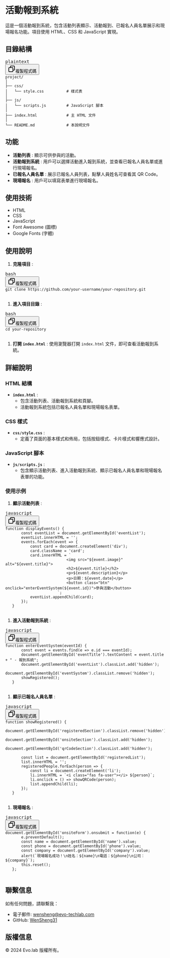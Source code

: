 # 活動報到系統

這是一個活動報到系統，包含活動列表顯示、活動報到、已報名人員名單展示和現場報名功能。項目使用 HTML、CSS 和 JavaScript 實現。

## 目錄結構

<pre><div class="dark bg-gray-950 rounded-md border-[0.5px] border-token-border-medium"><div class="flex items-center relative text-token-text-secondary bg-token-main-surface-secondary px-4 py-2 text-xs font-sans justify-between rounded-t-md"><span>plaintext</span><div class="flex items-center"><span class="" data-state="closed"><button class="flex gap-1 items-center"><svg xmlns="http://www.w3.org/2000/svg" width="24" height="24" fill="none" viewBox="0 0 24 24" class="icon-sm"><path fill="currentColor" fill-rule="evenodd" d="M7 5a3 3 0 0 1 3-3h9a3 3 0 0 1 3 3v9a3 3 0 0 1-3 3h-2v2a3 3 0 0 1-3 3H5a3 3 0 0 1-3-3v-9a3 3 0 0 1 3-3h2zm2 2h5a3 3 0 0 1 3 3v5h2a1 1 0 0 0 1-1V5a1 1 0 0 0-1-1h-9a1 1 0 0 0-1 1zM5 9a1 1 0 0 0-1 1v9a1 1 0 0 0 1 1h9a1 1 0 0 0 1-1v-9a1 1 0 0 0-1-1z" clip-rule="evenodd"></path></svg>複製程式碼</button></span></div></div><div class="overflow-y-auto p-4" dir="ltr"><code class="!whitespace-pre hljs language-plaintext">project/
│
├── css/
│   └── style.css          # 樣式表
│
├── js/
│   └── scripts.js         # JavaScript 腳本
│
├── index.html             # 主 HTML 文件
│
└── README.md              # 本說明文件
</code></div></div></pre>

## 功能

* **活動列表** : 顯示可供參與的活動。
* **活動報到系統** : 用戶可以選擇活動進入報到系統，並查看已報名人員名單或進行現場報名。
* **已報名人員名單** : 展示已報名人員列表，點擊人員姓名可查看其 QR Code。
* **現場報名** : 用戶可以填寫表單進行現場報名。

## 使用技術

* HTML
* CSS
* JavaScript
* Font Awesome (圖標)
* Google Fonts (字體)

## 使用說明

1. **克隆項目** :

<pre><div class="dark bg-gray-950 rounded-md border-[0.5px] border-token-border-medium"><div class="flex items-center relative text-token-text-secondary bg-token-main-surface-secondary px-4 py-2 text-xs font-sans justify-between rounded-t-md"><span>bash</span><div class="flex items-center"><span class="" data-state="closed"><button class="flex gap-1 items-center"><svg xmlns="http://www.w3.org/2000/svg" width="24" height="24" fill="none" viewBox="0 0 24 24" class="icon-sm"><path fill="currentColor" fill-rule="evenodd" d="M7 5a3 3 0 0 1 3-3h9a3 3 0 0 1 3 3v9a3 3 0 0 1-3 3h-2v2a3 3 0 0 1-3 3H5a3 3 0 0 1-3-3v-9a3 3 0 0 1 3-3h2zm2 2h5a3 3 0 0 1 3 3v5h2a1 1 0 0 0 1-1V5a1 1 0 0 0-1-1h-9a1 1 0 0 0-1 1zM5 9a1 1 0 0 0-1 1v9a1 1 0 0 0 1 1h9a1 1 0 0 0 1-1v-9a1 1 0 0 0-1-1z" clip-rule="evenodd"></path></svg>複製程式碼</button></span></div></div><div class="overflow-y-auto p-4" dir="ltr"><code class="!whitespace-pre hljs language-bash">git clone https://github.com/your-username/your-repository.git
   </code></div></div></pre>

1. **進入項目目錄** :

<pre><div class="dark bg-gray-950 rounded-md border-[0.5px] border-token-border-medium"><div class="flex items-center relative text-token-text-secondary bg-token-main-surface-secondary px-4 py-2 text-xs font-sans justify-between rounded-t-md"><span>bash</span><div class="flex items-center"><span class="" data-state="closed"><button class="flex gap-1 items-center"><svg xmlns="http://www.w3.org/2000/svg" width="24" height="24" fill="none" viewBox="0 0 24 24" class="icon-sm"><path fill="currentColor" fill-rule="evenodd" d="M7 5a3 3 0 0 1 3-3h9a3 3 0 0 1 3 3v9a3 3 0 0 1-3 3h-2v2a3 3 0 0 1-3 3H5a3 3 0 0 1-3-3v-9a3 3 0 0 1 3-3h2zm2 2h5a3 3 0 0 1 3 3v5h2a1 1 0 0 0 1-1V5a1 1 0 0 0-1-1h-9a1 1 0 0 0-1 1zM5 9a1 1 0 0 0-1 1v9a1 1 0 0 0 1 1h9a1 1 0 0 0 1-1v-9a1 1 0 0 0-1-1z" clip-rule="evenodd"></path></svg>複製程式碼</button></span></div></div><div class="overflow-y-auto p-4" dir="ltr"><code class="!whitespace-pre hljs language-bash">cd your-repository
   </code></div></div></pre>

1. **打開 `index.html`** :
    使用瀏覽器打開 `index.html` 文件，即可查看活動報到系統。

## 詳細說明

### HTML 結構

* **`index.html`** :
  * 包含活動列表、活動報到系統和頁腳。
  * 活動報到系統包括已報名人員名單和現場報名表單。

### CSS 樣式

* **`css/style.css`** :
  * 定義了頁面的基本樣式和佈局，包括按鈕樣式、卡片樣式和響應式設計。

### JavaScript 腳本

* **`js/scripts.js`** :
  * 包含顯示活動列表、進入活動報到系統、顯示已報名人員名單和現場報名表單的功能。

### 使用示例

1. **顯示活動列表** :

<pre><div class="dark bg-gray-950 rounded-md border-[0.5px] border-token-border-medium"><div class="flex items-center relative text-token-text-secondary bg-token-main-surface-secondary px-4 py-2 text-xs font-sans justify-between rounded-t-md"><span>javascript</span><div class="flex items-center"><span class="" data-state="closed"><button class="flex gap-1 items-center"><svg xmlns="http://www.w3.org/2000/svg" width="24" height="24" fill="none" viewBox="0 0 24 24" class="icon-sm"><path fill="currentColor" fill-rule="evenodd" d="M7 5a3 3 0 0 1 3-3h9a3 3 0 0 1 3 3v9a3 3 0 0 1-3 3h-2v2a3 3 0 0 1-3 3H5a3 3 0 0 1-3-3v-9a3 3 0 0 1 3-3h2zm2 2h5a3 3 0 0 1 3 3v5h2a1 1 0 0 0 1-1V5a1 1 0 0 0-1-1h-9a1 1 0 0 0-1 1zM5 9a1 1 0 0 0-1 1v9a1 1 0 0 0 1 1h9a1 1 0 0 0 1-1v-9a1 1 0 0 0-1-1z" clip-rule="evenodd"></path></svg>複製程式碼</button></span></div></div><div class="overflow-y-auto p-4" dir="ltr"><code class="!whitespace-pre hljs language-javascript">function displayEvents() {
       const eventList = document.getElementById(&#39;eventList&#39;);
       eventList.innerHTML = &#39;&#39;;
       events.forEach(event =&gt; {
           const card = document.createElement(&#39;div&#39;);
           card.className = &#39;card&#39;;
           card.innerHTML = `
                           &lt;img src=&#34;${event.image}&#34; alt=&#34;${event.title}&#34;&gt;
                           &lt;h2&gt;${event.title}&lt;/h2&gt;
                           &lt;p&gt;${event.description}&lt;/p&gt;
                           &lt;p&gt;日期：${event.date}&lt;/p&gt;
                           &lt;button class=&#34;btn&#34; onclick=&#34;enterEventSystem(${event.id})&#34;&gt;參與活動&lt;/button&gt;
                       `;
           eventList.appendChild(card);
       });
   }
   </code></div></div></pre>

1. **進入活動報到系統** :

<pre><div class="dark bg-gray-950 rounded-md border-[0.5px] border-token-border-medium"><div class="flex items-center relative text-token-text-secondary bg-token-main-surface-secondary px-4 py-2 text-xs font-sans justify-between rounded-t-md"><span>javascript</span><div class="flex items-center"><span class="" data-state="closed"><button class="flex gap-1 items-center"><svg xmlns="http://www.w3.org/2000/svg" width="24" height="24" fill="none" viewBox="0 0 24 24" class="icon-sm"><path fill="currentColor" fill-rule="evenodd" d="M7 5a3 3 0 0 1 3-3h9a3 3 0 0 1 3 3v9a3 3 0 0 1-3 3h-2v2a3 3 0 0 1-3 3H5a3 3 0 0 1-3-3v-9a3 3 0 0 1 3-3h2zm2 2h5a3 3 0 0 1 3 3v5h2a1 1 0 0 0 1-1V5a1 1 0 0 0-1-1h-9a1 1 0 0 0-1 1zM5 9a1 1 0 0 0-1 1v9a1 1 0 0 0 1 1h9a1 1 0 0 0 1-1v-9a1 1 0 0 0-1-1z" clip-rule="evenodd"></path></svg>複製程式碼</button></span></div></div><div class="overflow-y-auto p-4" dir="ltr"><code class="!whitespace-pre hljs language-javascript">function enterEventSystem(eventId) {
       const event = events.find(e =&gt; e.id === eventId);
       document.getElementById(&#39;eventTitle&#39;).textContent = event.title + &#34; - 報到系統&#34;;
       document.getElementById(&#39;eventList&#39;).classList.add(&#39;hidden&#39;);
       document.getElementById(&#39;eventSystem&#39;).classList.remove(&#39;hidden&#39;);
       showRegistered();
   }
   </code></div></div></pre>

1. **顯示已報名人員名單** :

<pre><div class="dark bg-gray-950 rounded-md border-[0.5px] border-token-border-medium"><div class="flex items-center relative text-token-text-secondary bg-token-main-surface-secondary px-4 py-2 text-xs font-sans justify-between rounded-t-md"><span>javascript</span><div class="flex items-center"><span class="" data-state="closed"><button class="flex gap-1 items-center"><svg xmlns="http://www.w3.org/2000/svg" width="24" height="24" fill="none" viewBox="0 0 24 24" class="icon-sm"><path fill="currentColor" fill-rule="evenodd" d="M7 5a3 3 0 0 1 3-3h9a3 3 0 0 1 3 3v9a3 3 0 0 1-3 3h-2v2a3 3 0 0 1-3 3H5a3 3 0 0 1-3-3v-9a3 3 0 0 1 3-3h2zm2 2h5a3 3 0 0 1 3 3v5h2a1 1 0 0 0 1-1V5a1 1 0 0 0-1-1h-9a1 1 0 0 0-1 1zM5 9a1 1 0 0 0-1 1v9a1 1 0 0 0 1 1h9a1 1 0 0 0 1-1v-9a1 1 0 0 0-1-1z" clip-rule="evenodd"></path></svg>複製程式碼</button></span></div></div><div class="overflow-y-auto p-4" dir="ltr"><code class="!whitespace-pre hljs language-javascript">function showRegistered() {
       document.getElementById(&#39;registeredSection&#39;).classList.remove(&#39;hidden&#39;);
       document.getElementById(&#39;onsiteSection&#39;).classList.add(&#39;hidden&#39;);
       document.getElementById(&#39;qrCodeSection&#39;).classList.add(&#39;hidden&#39;);

       const list = document.getElementById(&#39;registeredList&#39;);
       list.innerHTML = &#39;&#39;;
       registeredPeople.forEach(person =&gt; {
           const li = document.createElement(&#39;li&#39;);
           li.innerHTML = `&lt;i class=&#34;fas fa-user&#34;&gt;&lt;/i&gt; ${person}`;
           li.onclick = () =&gt; showQRCode(person);
           list.appendChild(li);
       });
   }
   </code></div></div></pre>

1. **現場報名** :

<pre><div class="dark bg-gray-950 rounded-md border-[0.5px] border-token-border-medium"><div class="flex items-center relative text-token-text-secondary bg-token-main-surface-secondary px-4 py-2 text-xs font-sans justify-between rounded-t-md"><span>javascript</span><div class="flex items-center"><span class="" data-state="closed"><button class="flex gap-1 items-center"><svg xmlns="http://www.w3.org/2000/svg" width="24" height="24" fill="none" viewBox="0 0 24 24" class="icon-sm"><path fill="currentColor" fill-rule="evenodd" d="M7 5a3 3 0 0 1 3-3h9a3 3 0 0 1 3 3v9a3 3 0 0 1-3 3h-2v2a3 3 0 0 1-3 3H5a3 3 0 0 1-3-3v-9a3 3 0 0 1 3-3h2zm2 2h5a3 3 0 0 1 3 3v5h2a1 1 0 0 0 1-1V5a1 1 0 0 0-1-1h-9a1 1 0 0 0-1 1zM5 9a1 1 0 0 0-1 1v9a1 1 0 0 0 1 1h9a1 1 0 0 0 1-1v-9a1 1 0 0 0-1-1z" clip-rule="evenodd"></path></svg>複製程式碼</button></span></div></div><div class="overflow-y-auto p-4" dir="ltr"><code class="!whitespace-pre hljs language-javascript">document.getElementById(&#39;onsiteForm&#39;).onsubmit = function(e) {
       e.preventDefault();
       const name = document.getElementById(&#39;name&#39;).value;
       const phone = document.getElementById(&#39;phone&#39;).value;
       const company = document.getElementById(&#39;company&#39;).value;
       alert(`現場報名成功！\n姓名：${name}\n電話：${phone}\n公司：${company}`);
       this.reset();
   };
   </code></div></div></pre>

## 聯繫信息

如有任何問題，請聯繫我：

* 電子郵件: [wensheng@evo-techlab.com]()
* GitHub: [WenSheng31](https://github.com/WenSheng31)

## 版權信息

© 2024 Evo.lab 版權所有。
